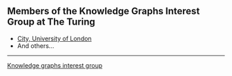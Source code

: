 ## Members of the Knowledge Graphs Interest Group at The Turing
 
- [City, University of London](https://github.com/turing-knowledge-graphs/members/tree/main/city)
- And others...

---

[Knowledge graphs interest group](https://www.turing.ac.uk/research/interest-groups/knowledge-graphs)
